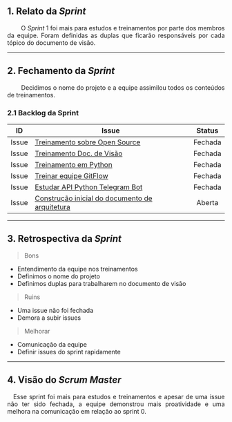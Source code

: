 ## 1. Relato da _Sprint_

<p align="justify">   O <i>Sprint</i> 1 foi mais para estudos e treinamentos por parte dos membros da equipe. Foram definidas as duplas que ficarão responsáveis por cada tópico do documento de visão. 


------------

## 2. Fechamento da _Sprint_
<p align="justify">   Decidimos o nome do projeto e a equipe assimilou todos os conteúdos de treinamentos.

### 2.1 Backlog da Sprint

| ID | Issue | Status |
|:--:| ------- | :----: |
| Issue | [Treinamento sobre Open Source](https://github.com/fga-eps-mds/2020-1-Grupo-5/issues/12) | Fechada |
| Issue | [Treinamento Doc. de Visão](https://github.com/fga-eps-mds/2020-1-Grupo-5/issues/11) | Fechada |
| Issue | [Treinamento em Python](https://github.com/fga-eps-mds/2020-1-Grupo-5/issues/10) | Fechada |
| Issue | [Treinar equipe GitFlow](https://github.com/fga-eps-mds/2020-1-Grupo-5/issues/9) | Fechada |
| Issue | [Estudar API Python Telegram Bot](https://github.com/fga-eps-mds/2020-1-Grupo-5/issues/7) | Fechada |
| Issue | [Construção inicial do documento de arquitetura](https://github.com/fga-eps-mds/2020-1-Grupo-5/issues/8) | Aberta |
------------

## 3. Retrospectiva da _Sprint_

> Bons
 - Entendimento da equipe nos treinamentos
 - Definimos o nome do projeto
 - Definimos duplas para trabalharem no documento de visão

> Ruins
 - Uma issue não foi fechada
 - Demora a subir issues

> Melhorar
 - Comunicação da equipe
 - Definir issues do sprint rapidamente 
 
------------

## 4. Visão do _Scrum Master_

<p align="justify"> Esse sprint foi mais para estudos e treinamentos e apesar de uma issue não ter sido fechada, a equipe demonstrou mais proatividade e uma melhora na comunicação em relação ao sprint 0. </p>
